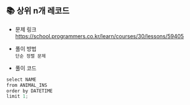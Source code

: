 ## 📚 상위 n개 레코드
- 문제 링크
  <br /> https://school.programmers.co.kr/learn/courses/30/lessons/59405
  
- 풀이 방법
  <br /> `단순 정렬 문제`
  
- 풀이 코드
```java
select NAME
from ANIMAL_INS
order by DATETIME
limit 1;
``` 
